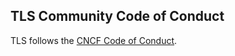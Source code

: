 ## TLS Community Code of Conduct

TLS follows the [CNCF Code of Conduct](https://github.com/cncf/foundation/blob/master/code-of-conduct.md).

